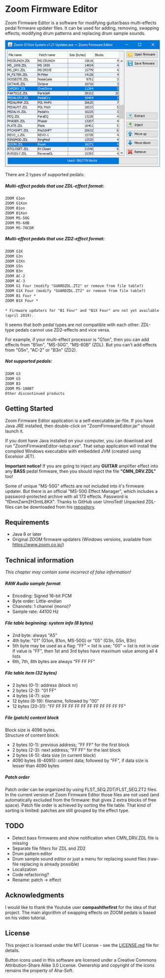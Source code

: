 # Zoom Firmware Editor
Zoom Firmware Editor is a software for modifying guitar/bass multi-effects pedal firmware updater files. It can be used for adding, removing, swapping effects; modifying drum patterns and replacing drum sample sounds.

![Application screenshot](screenshot.png)

There are 2 types of supported pedals:
##### Multi-effect pedals that use ZDL-effect format:
```
ZOOM G1on
ZOOM G1Xon
ZOOM B1on
ZOOM B1Xon
ZOOM MS-50G
ZOOM MS-60B
ZOOM MS-70CDR
```

##### Multi-effect pedals that use ZD2-effect format:
```
ZOOM G3X
ZOOM G3n
ZOOM G3Xn
ZOOM G5n
ZOOM B3n
ZOOM AC-2
ZOOM AC-3
ZOOM G1 Four (modify "GUARDZDL.ZT2" or remove from file table?)
ZOOM G1X Four (modify "GUARDZDL.ZT2" or remove from file table?)
ZOOM B1 Four *
ZOOM B1X Four *

* Firmware updaters for "B1 Four" and "B1X Four" are not yet available (april 2019).
```
It seems that both pedal types are not compatible with each other: ZDL-type pedals cannot use ZD2-effects and vice versa.

For example, if your multi-effect processor is "G1on", then you can add effects from "B1on", "MS-50G", "MS-60B" (ZDL). But you can't add effects from "G5n", "AC-2" or "B3n" (ZD2).

##### Not supported pedals:
```
ZOOM G3
ZOOM G5
ZOOM B3
ZOOM MS-100BT
Other discontinued products
```

## Getting Started
Zoom Firmware Editor application is a self-executable jar-file. If you have Java JRE installed, then double-click on "ZoomFirmwareEditor.jar" should launch it.

If you dont have Java installed on your computer, you can download and run "ZoomFirmwareEditor-setup.exe". That setup application will install the compiled Windows executable with embedded JVM (created using Excelsior JET).

**Important notice!** If you are going to inject any **GUITAR** amplifier effect into any **BASS** pedal firmware, then you should inject the file **"CMN_DRV.ZDL"** too! 

Some of unique "MS-50G" effects are not included into it's firmware updater. But there is an official "MS-50G Effect Manager", which includes a password-protected archive with all 173 effects. Password is "fDmnZwm2H3mtL8KX". Thanks to GitHub user UnnoTed! Unpacked ZDL-files can be downloaded from his [repository](https://github.com/UnnoTed/zoom-ms50g/tree/master/efx_1_00).

## Requirements
* Java 8 or later
* Original ZOOM firmware updaters (Windows versions, available from https://www.zoom.co.jp/)

## Technical information
*This chapter may contain some incorrect of false information!*

##### RAW Audio sample format
* Encoding: Signed 16-bit PCM
* Byte order: Little-endian
* Channels: 1 channel (mono)?
* Sample rate: 44100 Hz

##### File table beginning: system info (8 bytes)
* 2nd byte: always "A5"
* 4th byte: "01" (G1on, B1on, MS-50G) or "05" (G3n, G5n, B3n)
* 5th byte may be used as a flag: "FF" = list is use; "00" = list is not in use<br/>
If value is "FF", then 1st and 3rd bytes have maximum value among all 4 lists
* 6th, 7th, 8th bytes are always "FF FF FF"

##### File table item (32 bytes)
* 2 bytes (0-1): address (block nr)
* 2 bytes (2-3): "01 FF"
* 4 bytes (4-7): size
* 12 bytes (8-19): filename, followed by "00"
* 12 bytes (20-31): "FF FF FF FF FF FF FF FF FF FF FF FF"

##### File (patch) content block
Block size is 4096 bytes.<br/>
Structure of content block:
* 2 bytes (0-1): previous address; "FF FF" for the first block
* 2 bytes (2-3): next address; "FF FF" for the last block
* 2 bytes (4-5): data size (in current block)
* 4090 bytes (6-4095): content data; followed by "FF", if data size is lesser than 4090 bytes

##### Patch order
Patch order can be organized by using FLST_SEQ.ZDT/FLST_SEQ.ZT2 files. In the current version of Zoom Firmware Editor those files are not used (and automatically excluded from the firmware: that gives 2 extra blocks of free space). Patch file order is achieved by sorting the file table. That kind of sorting is limited: patches are still grouped by the effect type.

## TODO
* Detect bass firmwares and show notification when CMN_DRV.ZDL file is missing
* Separate file filters for ZDL and ZD2
* Drum pattern editor
* Drum sample sound editor or just a menu for replacing sound files (raw-file replacing is already possible)
* Localization
* Code refactoring?
* Rename: patch -> effect

## Acknowledgments
I would like to thank the Youtube user **compashthefirst** for the idea of that project. The main algorithm of swapping effects on ZOOM pedals is based on his video tutorial.

## License
This project is licensed under the MIT License - see the [LICENSE.md](LICENSE.md) file for details.

Button icons used in this software are licensed under a Creative Commons Attribution-Share Alike 3.0 License. Ownership and copyright of the icons remains the property of Aha-Soft.
